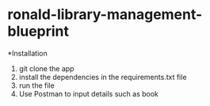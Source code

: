 # ronald-library-management-blueprint
*Installation
1. git clone the app 
2. install the dependencies in the requirements.txt file
3. run the file
4. Use Postman to input details such as book